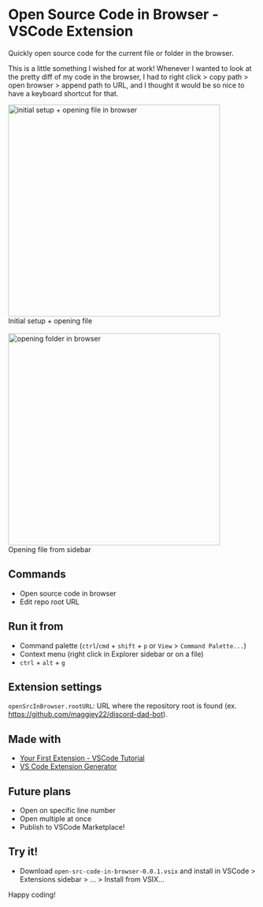 # Open Source Code in Browser - VSCode Extension

Quickly open source code for the current file or folder in the browser.

This is a little something I wished for at work! Whenever I wanted to look at the pretty diff of my code in the browser, I had to right click > copy path > open browser > append path to URL, and I thought it would be so nice to have a keyboard shortcut for that.

<img src="https://github.com/maggiey22/vscode-openSrcInBrowser/blob/main/pics/1.gif" height=430
  title="initial setup + opening file in browser">  
    Initial setup + opening file
<br/><br/>
<img src="https://github.com/maggiey22/vscode-openSrcInBrowser/blob/main/pics/2.gif" height=430
  title="opening folder in browser">  
  Opening file from sidebar

## Commands

* Open source code in browser
* Edit repo root URL

## Run it from

* Command palette (`ctrl`/`cmd` + `shift` + `p` or `View` > `Command Palette...`)
* Context menu (right click in Explorer sidebar or on a file)
* `ctrl` + `alt` + `g`

## Extension settings

`openSrcInBrowser.rootURL`: URL where the repository root is found (ex. https://github.com/maggiey22/discord-dad-bot).

## Made with

* [Your First Extension - VSCode Tutorial](https://code.visualstudio.com/api/get-started/your-first-extension)
* [VS Code Extension Generator](https://www.npmjs.com/package/generator-code)

## Future plans

* Open on specific line number
* Open multiple at once
* Publish to VSCode Marketplace!

## Try it!

* Download `open-src-code-in-browser-0.0.1.vsix` and install in VSCode > Extensions sidebar > ... > Install from VSIX...

Happy coding!
